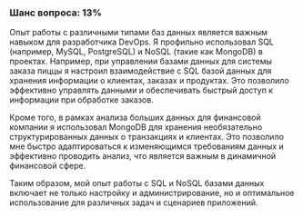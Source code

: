 ### Шанс вопроса: 13%

Опыт работы с различными типами баз данных является важным навыком для разработчика DevOps. Я профильно использовал SQL (например, MySQL, PostgreSQL) и NoSQL (такие как MongoDB) в проектах. Например, при управлении базами данных для системы заказа пиццы я настроил взаимодействие с SQL базой данных для хранения информации о клиентах, заказах и продуктах. Это позволило эффективно управлять данными и обеспечивать быстрый доступ к информации при обработке заказов.

Кроме того, в рамках анализа больших данных для финансовой компании я использовал MongoDB для хранения необязательно структурированных данных о транзакциях и клиентах. Это позволило мне быстро адаптироваться к изменяющимся требованиям данных и эффективно проводить анализ, что является важным в динамичной финансовой сфере.

Таким образом, мой опыт работы с SQL и NoSQL базами данных включает не только настройку и администрирование, но и оптимальное использование для различных задач и сценариев приложений.